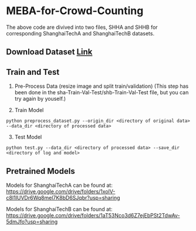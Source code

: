 # MEBA-for-Crowd-Counting

The above code are divived into two files, SHHA and SHHB for corresponding ShanghaiTechA and ShanghaiTechB datasets.



## Download Dataset [Link](https://www.kaggle.com/datasets/tthien/shanghaitech)



## Train and Test

1. Pre-Process Data (resize image and split train/validation) (This step has been done in the sha-Train-Val-Test/shb-Train-Val-Test file, but you can try again by youself.)

2. Train Model
```
python preprocess_dataset.py --origin_dir <directory of original data> --data_dir <directory of processed data>
```

3. Test Model
```
python test.py --data_dir <directory of processed data> --save_dir <directory of log and model>
```



## Pretrained Models

Models for ShanghaiTechA can be found at:
https://drive.google.com/drive/folders/1xolV-c8l1IUVDr6Wq8mel7K8bD6SJqbr?usp=sharing

Models for ShanghaiTechB can be found at:
https://drive.google.com/drive/folders/1aT53Nco3d6Z7ejEbPSt2TdwAv-5dmJfo?usp=sharing
